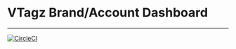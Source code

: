 # VTagz Brand/Account Dashboard
---------

[![CircleCI](https://dl.circleci.com/status-badge/img/gh/MammothMedia/vtagz-dashboard-brands/tree/master.svg?style=svg&circle-token=ef0fcda477e5035023a434d25a1b9e04f9a14df3)](https://dl.circleci.com/status-badge/redirect/gh/MammothMedia/vtagz-dashboard-brands/tree/master)
